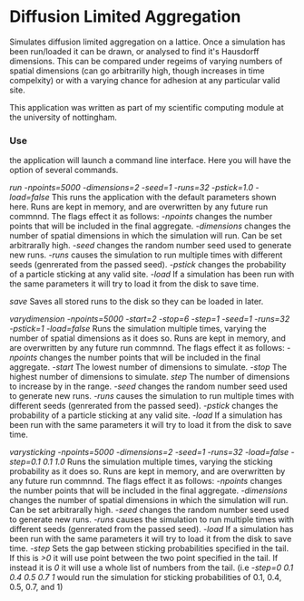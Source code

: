 # Diffusion Limited Aggregation 

Simulates diffusion limited aggregation on a lattice. Once a simulation has been run/loaded it can be drawn, or analysed to find it's Hausdorff dimensions. This can be compared under regeims of varying numbers of spatial dimensions (can go arbitrarilly high, though increases in time compelxity) or with a varying chance for adhesion at any particular valid site.

This application was written as part of my scientific computing module at the university of nottingham.

### Use
the application will launch a command line interface. Here you will have the option of several commands.

*run* _-npoints=5000 -dimensions=2 -seed=1 -runs=32 -pstick=1.0 -load=false_
This runs the application with the default parameters shown here. Runs are kept in memory, and are overwritten by any future run commnnd. The flags effect it as follows:
*_-npoints_* changes the number points that will be included in the final aggregate.
*_-dimensions_* changes the number of spatial dimensions in which the simulation will run. Can be set arbitrarally high.
*_-seed_* changes the random number seed used to generate new runs.
*_-runs_* causes the simulation to run multiple times with different seeds (genrerated from the passed seed).
*_-pstick_* changes the probability of a particle sticking at any valid site.
*_-load_* If a simulation has been run with the same parameters it will try to load it from the disk to save time.

*save*
Saves all stored runs to the disk so they can be loaded in later.

*varydimension* _-npoints=5000 -start=2 -stop=6 -step=1 -seed=1 -runs=32 -pstick=1 -load=false_
Runs the simulation multiple times, varying the number of spatial dimensions as it does so. Runs are kept in memory, and are overwritten by any future run commnnd. The flags effect it as follows:
*_-npoints_* changes the number points that will be included in the final aggregate.
*_-start_* The lowest number of dimensions to simulate.
*_-stop_* The highest number of dimensions to simulate.
*_step_* The number of dimensions to increase by in the range.
*_-seed_* changes the random number seed used to generate new runs.
*_-runs_* causes the simulation to run multiple times with different seeds (genrerated from the passed seed).
*_-pstick_* changes the probability of a particle sticking at any valid site.
*_-load_* If a simulation has been run with the same parameters it will try to load it from the disk to save time.

*varysticking* _-npoints=5000 -dimensions=2 -seed=1 -runs=32 -load=false -step=0.1 0.1 1.0_
Runs the simulation multiple times, varying the sticking probability as it does so. Runs are kept in memory, and are overwritten by any future run commnnd. The flags effect it as follows:
*_-npoints_* changes the number points that will be included in the final aggregate.
*_-dimensions_* changes the number of spatial dimensions in which the simulation will run. Can be set arbitrarally high.
*_-seed_* changes the random number seed used to generate new runs.
*_-runs_* causes the simulation to run multiple times with different seeds (genrerated from the passed seed).
*_-load_* If a simulation has been run with the same parameters it will try to load it from the disk to save time.
*_-step_* Sets the gap between sticking probabilities specified in the tail. If this is *>0* it will use point between the two point specified in the tail. If instead it is *0* it will use a whole list of numbers from the tail. (i.e _-step=0 0.1 0.4 0.5 0.7 1_ would run the simulation for sticking probabilities of 0.1, 0.4, 0.5, 0.7, and 1)

